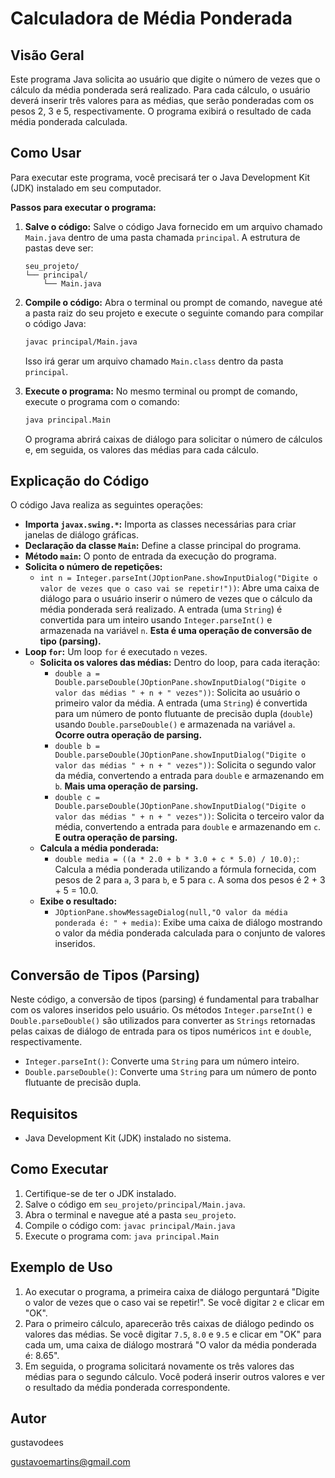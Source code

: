 # Calculadora de Média Ponderada

## Visão Geral

Este programa Java solicita ao usuário que digite o número de vezes que o cálculo da média ponderada será realizado. Para cada cálculo, o usuário deverá inserir três valores para as médias, que serão ponderadas com os pesos 2, 3 e 5, respectivamente. O programa exibirá o resultado de cada média ponderada calculada.

## Como Usar

Para executar este programa, você precisará ter o Java Development Kit (JDK) instalado em seu computador.

**Passos para executar o programa:**

1.  **Salve o código:** Salve o código Java fornecido em um arquivo chamado `Main.java` dentro de uma pasta chamada `principal`. A estrutura de pastas deve ser:
    ```
    seu_projeto/
    └── principal/
        └── Main.java
    ```

2.  **Compile o código:** Abra o terminal ou prompt de comando, navegue até a pasta raiz do seu projeto e execute o seguinte comando para compilar o código Java:
    ```bash
    javac principal/Main.java
    ```
    Isso irá gerar um arquivo chamado `Main.class` dentro da pasta `principal`.

3.  **Execute o programa:** No mesmo terminal ou prompt de comando, execute o programa com o comando:
    ```bash
    java principal.Main
    ```
    O programa abrirá caixas de diálogo para solicitar o número de cálculos e, em seguida, os valores das médias para cada cálculo.

## Explicação do Código

O código Java realiza as seguintes operações:

* **Importa `javax.swing.*`:** Importa as classes necessárias para criar janelas de diálogo gráficas.
* **Declaração da classe `Main`:** Define a classe principal do programa.
* **Método `main`:** O ponto de entrada da execução do programa.
* **Solicita o número de repetições:**
    * `int n = Integer.parseInt(JOptionPane.showInputDialog("Digite o valor de vezes que o caso vai se repetir!"))`: Abre uma caixa de diálogo para o usuário inserir o número de vezes que o cálculo da média ponderada será realizado. A entrada (uma `String`) é convertida para um inteiro usando `Integer.parseInt()` e armazenada na variável `n`. **Esta é uma operação de conversão de tipo (parsing).**
* **Loop `for`:** Um loop `for` é executado `n` vezes.
    * **Solicita os valores das médias:** Dentro do loop, para cada iteração:
        * `double a = Double.parseDouble(JOptionPane.showInputDialog("Digite o valor das médias " + n + " vezes"))`: Solicita ao usuário o primeiro valor da média. A entrada (uma `String`) é convertida para um número de ponto flutuante de precisão dupla (`double`) usando `Double.parseDouble()` e armazenada na variável `a`. **Ocorre outra operação de parsing.**
        * `double b = Double.parseDouble(JOptionPane.showInputDialog("Digite o valor das médias " + n + " vezes"))`: Solicita o segundo valor da média, convertendo a entrada para `double` e armazenando em `b`. **Mais uma operação de parsing.**
        * `double c = Double.parseDouble(JOptionPane.showInputDialog("Digite o valor das médias " + n + " vezes"))`: Solicita o terceiro valor da média, convertendo a entrada para `double` e armazenando em `c`. **E outra operação de parsing.**
    * **Calcula a média ponderada:**
        * `double media = ((a * 2.0 + b * 3.0 + c * 5.0) / 10.0);`: Calcula a média ponderada utilizando a fórmula fornecida, com pesos de 2 para `a`, 3 para `b`, e 5 para `c`. A soma dos pesos é 2 + 3 + 5 = 10.0.
    * **Exibe o resultado:**
        * `JOptionPane.showMessageDialog(null,"O valor da média ponderada é: " + media)`: Exibe uma caixa de diálogo mostrando o valor da média ponderada calculada para o conjunto de valores inseridos.

## Conversão de Tipos (Parsing)

Neste código, a conversão de tipos (parsing) é fundamental para trabalhar com os valores inseridos pelo usuário. Os métodos `Integer.parseInt()` e `Double.parseDouble()` são utilizados para converter as `Strings` retornadas pelas caixas de diálogo de entrada para os tipos numéricos `int` e `double`, respectivamente.

* `Integer.parseInt()`: Converte uma `String` para um número inteiro.
* `Double.parseDouble()`: Converte uma `String` para um número de ponto flutuante de precisão dupla.

## Requisitos

* Java Development Kit (JDK) instalado no sistema.

## Como Executar

1.  Certifique-se de ter o JDK instalado.
2.  Salve o código em `seu_projeto/principal/Main.java`.
3.  Abra o terminal e navegue até a pasta `seu_projeto`.
4.  Compile o código com: `javac principal/Main.java`
5.  Execute o programa com: `java principal.Main`

## Exemplo de Uso

1.  Ao executar o programa, a primeira caixa de diálogo perguntará "Digite o valor de vezes que o caso vai se repetir!". Se você digitar `2` e clicar em "OK".
2.  Para o primeiro cálculo, aparecerão três caixas de diálogo pedindo os valores das médias. Se você digitar `7.5`, `8.0` e `9.5` e clicar em "OK" para cada um, uma caixa de diálogo mostrará "O valor da média ponderada é: 8.65".
3.  Em seguida, o programa solicitará novamente os três valores das médias para o segundo cálculo. Você poderá inserir outros valores e ver o resultado da média ponderada correspondente.

## Autor

gustavodees

gustavoemartins@gmail.com
